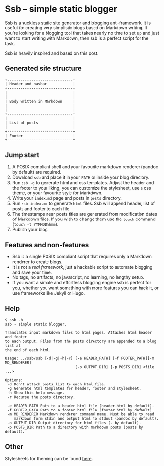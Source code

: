 # Ssb – simple static blogger

Ssb is a suckless static site generator and blogging anti-framework.
It is useful for creating very simplistic blogs based on Markdown writing.
If you're looking for a blogging tool that takes nearly no time to set up
and just want to start writing with Markdown, then ssb is a perfect script
for the task.

Ssb is heavily inspired and based on
[this](https://benedicthenshaw.com/static_site.html)
post.

## Generated site structure

```
+------------------------------+
| Header and navbar            |
+------------------------------+
|                              |
|                              |
| Body written in Markdown     |
|                              |
|                              |
+------------------------------+
|                              |
| List of posts                |
|                              |
+------------------------------+
| Footer                       |
+------------------------------+
```

## Jump start

1. A POSIX compliant shell and your favourite markdown renderer (pandoc by
   default) are required.
2. Download `ssb` and place it in your `PATH` or inside your blog directory.
3. Run `ssb -g` to generate html and css templates. Adjust the header and
   the footer to your liking, you can customize the stylesheet, use a css theme,
   or your favourite style for Markdown.
4. Write your `index.md` page and posts in `posts` directory.
5. Run `ssb index.md` to generate `html` files. Ssb will append header, list of
   posts and footer to each file.
6. The timestamps near posts titles are generated from modification dates of
   Markdown files. 
   If you wish to change them use the `touch` command (`touch -t YYMMDDhhmm`).
7. Publish your blog.

## Features and non-features

* Ssb is a single POSIX compliant script that requires only a Markdown renderer
  to create blogs.
* It is not a *real framework*, just a hackable script to automate blogging
  and save your time.
* No tags, no artifacts, no javascript, no learning, no lengthy setup.
* If you want a simple and effortless blogging engine ssb is perfect for you,
  whether you want something with more features you can hack it, or use
  frameworks like Jekyll or Hugo.

## Help

```
$ ssb -h 
ssb - simple static blogger.

Translates input markdown files to html pages. Attaches html header and footer
to each output. Files from the posts directory are appended to a blog list at
the end of each html.

Usage: ../ssb/ssb [-d|-g|-h|-r] [-e HEADER_PATH] [-f FOOTER_PATH][-m MD_RENDERER]
                                [-o OUTPUT_DIR] [-p POSTS_DIR] <file ...>

Options:
 -d Don't attach posts list to each html file.
 -g Generate html templates for header, footer and stylesheet.
 -h Show this help message.
 -r Recurse the posts directory.

 -e HEADER_PATH Path to a header html file (header.html by default).
 -f FOOTER_PATH Path to a footer html file (footer.html by default).
 -m MD_RENDERER Markdown renderer command name. Must be able to read
    markdown form stdin and output html to stdout (pandoc by default).
 -o OUTPUT_DIR Output directory for html files (. by default).
 -p POSTS_DIR Path to a directory with markdown posts (posts by default).
```

## Other

Stylesheets for theming can be found
[here](https://github.com/maciejzj/ssb-themes).

